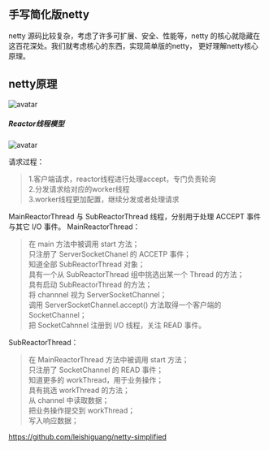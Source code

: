 ## 手写简化版netty
netty 源码比较复杂，考虑了许多可扩展、安全、性能等，netty 的核心就隐藏在这百花深处。我们就考虑核心的东西，实现简单版的netty，
更好理解netty核心原理。

## netty原理

![avatar](https://raw.githubusercontent.com/chenxingxing6/sourcecode/master/code-netty/img/1.jpg)    


##### Reactor线程模型
![avatar](https://raw.githubusercontent.com/chenxingxing6/sourcecode/master/code-netty/img/2.jpg)    

请求过程：
> 1.客户端请求，reactor线程进行处理accept，专门负责轮询   
> 2.分发请求给对应的worker线程   
> 3.worker线程更加配置，继续分发或者处理请求

MainReactorThread 与 SubReactorThread 线程，分别用于处理 ACCEPT 事件与其它 I/O 事件。
MainReactorThread：

> 在 main 方法中被调用 start 方法；   
只注册了 ServerSocketChanel 的 ACCETP 事件；   
知道全部 SubReactorThread 对象；   
具有一个从 SubReactorThread 组中挑选出某一个 Thread 的方法；   
具有启动 SubReactorThread 的方法；   
将 channnel 视为 ServerSocketChannel；   
调用 ServerSocketChannel.accept() 方法取得一个客户端的 SocketChannel；   
把 SocketCahnnel 注册到 I/O 线程，关注 READ 事件。   

SubReactorThread：

> 在 MainReactorThread 方法中被调用 start 方法；   
只注册了 SocketChannel 的 READ 事件；   
知道更多的 workThread，用于业务操作；   
具有挑选 workThread 的方法；   
从 channel 中读取数据；   
把业务操作提交到 workThread；    
写入响应数据；    


https://github.com/leishiguang/netty-simplified
